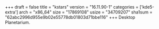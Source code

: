 +++
draft = false
title = "kstars"
version = "16.11.90-1"
categories = ['kde5-extra']
arch = "x86_64"
size = "17869108"
usize = "34709207"
sha1sum = "62abc2996d955e9b02e55778db01803d71bbe116"
+++
Desktop Planetarium.